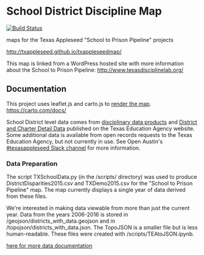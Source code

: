 # School District Discipline Map
[![Build Status](https://travis-ci.com/mscarey/txappleseedmap.svg?branch=cli)](https://travis-ci.com/mscarey/txappleseedmap)

maps for the Texas Appleseed "School to Prison Pipeline" projects

http://txappleseed.github.io/txappleseedmap/

This map is linked from a WordPress hosted site with more information about the School to Prison Pipeline:
http://www.texasdisciplinelab.org/

## Documentation
This project uses leaflet.js and carto.js to [render the map](https://texasappleseed.carto.com/tables/ratiodistrictdaep_merge/public). https://carto.com/docs/

School District level data comes from [disciplinary data products](http://ritter.tea.state.tx.us/adhocrpt/Disciplinary_Data_Products/Download_Region_Districts.html) and [District and Charter Detail Data](http://ritter.tea.state.tx.us/perfreport/snapshot/download.html) published on the Texas Education Agency website.
Some additional data is available from open records requests to the Texas Education Agency, but not currently in use. See Open Austin's [#texasappleseed Slack channel](https://open-austin.slack.com) for more information.

### Data Preparation
The script TXSchoolData.py (in the /scripts/ directory) was used to produce DistrictDisparities2015.csv and TXDemo2015.csv for the "School to Prison Pipeline" map. The map currently displays a single year of data derived from these files.

We're interested in making data viewable from more than just the current year. Data from the years 2006-2016 is stored in /geojson/districts\_with\_data.geojson and in /topojson/districts\_with\_data.json. The TopoJSON is a smaller file but is less human-readable. These files were created with /scripts/TEAtoJSON.ipynb.


[here for more data documentation](/data)
